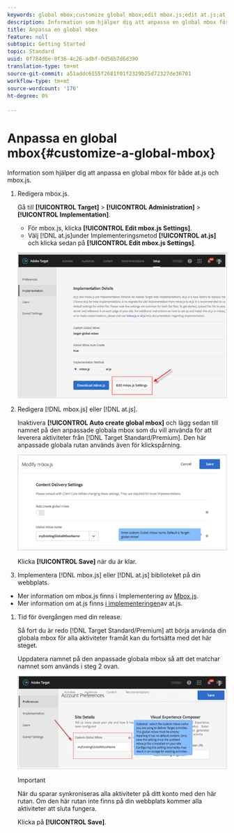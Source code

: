 ```yaml
---
keywords: global mbox;customize global mbox;edit mbox.js;edit at.js;at.js;implement mbox.js;implement at.js
description: Information som hjälper dig att anpassa en global mbox för både at.js och mbox.js.
title: Anpassa en global mbox
feature: null
subtopic: Getting Started
topic: Standard
uuid: 0f784d6e-8f36-4c26-adbf-0d56b7d6d390
translation-type: tm+mt
source-git-commit: a51addc6155f2681f01f2329b25d72327de36701
workflow-type: tm+mt
source-wordcount: '176'
ht-degree: 0%

---
```



# Anpassa en global mbox{#customize-a-global-mbox}

Information som hjälper dig att anpassa en global mbox för både at.js och mbox.js.

1. Redigera mbox.js.

   Gå till **[!UICONTROL Target]** > **[!UICONTROL Administration]** > **[!UICONTROL Implementation]**.

   * För mbox.js, klicka **[!UICONTROL Edit mbox.js Settings]**.
   * Välj [!DNL at.js]under Implementeringsmetod **[!UICONTROL at.js]** och klicka sedan på **[!UICONTROL Edit mbox.js Settings]**.

   ![](assets/step-1-edit-mboxjs.png)

1. Redigera [!DNL mbox.js] eller [!DNL at.js].

   Inaktivera **[!UICONTROL Auto create global mbox]** och lägg sedan till namnet på den anpassade globala mbox som du vill använda för att leverera aktiviteter från [!DNL Target Standard/Premium]. Den här anpassade globala rutan används även för klickspårning.

   ![](assets/step-2-edit-mboxjs-or-atjs.png)

   Klicka **[!UICONTROL Save]** när du är klar.
1. Implementera [!DNL mbox.js] eller [!DNL at.js] biblioteket på din webbplats.

* Mer information om mbox.js finns i Implementering av [Mbox.js](../../../../c-implementing-target/c-implementing-target-for-client-side-web/t-mbox-download/mbox-download.md#task_4EAE26BB84FD4E1D858F411AEDF4B420).
* Mer information om at.js finns [i implementeringen](../../../../c-implementing-target/c-implementing-target-for-client-side-web/t-mbox-download/c-target-atjs-implementation/target-atjs-implementation.md#concept_8AC8D169E02944B1A547A0CAD97EAC17)av at.js.

1. Tid för övergången med din release.

   Så fort du är redo [!DNL Target Standard/Premium] att börja använda din globala mbox för alla aktiviteter framåt kan du fortsätta med det här steget.

   Uppdatera namnet på den anpassade globala mbox så att det matchar namnet som används i steg 2 ovan.

   ![](assets/step-4-time-the-transition-with-your-release.png)

   >[!IMPORTANT]
   >
   >När du sparar synkroniseras alla aktiviteter på ditt konto med den här rutan. Om den här rutan inte finns på din webbplats kommer alla aktiviteter att sluta fungera.

   Klicka på **[!UICONTROL Save]**.
